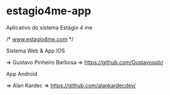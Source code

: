 # estagio4me-app
Aplicativo do sistema Estágio 4 me

/* www.estagio4me.com */

Sistema Web & App IOS

=> Gustavo Pinheiro Barbosa
=> https://github.com/Gustavoopb/

App Android

=> Alan Kardec
=> https://github.com/alankardecdev/


